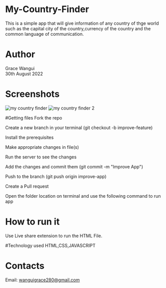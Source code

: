 
# My-Country-Finder
This is a simple app that will give information of any country of thge world such as the capital city of the country,currency of the country and the common language of communication.

# Author
Grace Wangui  
30th August 2022

# Screenshots
![my country finder](https://user-images.githubusercontent.com/99409074/188289759-5683dd34-b633-4521-9f45-66ad593e341c.png)
![my country finder 2](https://user-images.githubusercontent.com/99409074/188290094-970e2948-fb95-4003-93d9-d5c7f948fedf.png)

#Getting files
Fork the repo

Create a new branch in your terminal (git checkout -b improve-feature)

Install the prerequisites

Make appropriate changes in file(s)

Run the server to see the changes

Add the changes and commit them (git commit -m "Improve App")

Push to the branch (git push origin improve-app)

Create a Pull request

Open the folder location on terminal and use the following command to run app

# How to run it
Use Live share extension to run the HTML File.

#Technology used
HTML,CSS,JAVASCRIPT

# Contacts
Email: wanguigrace280@gmail.com
